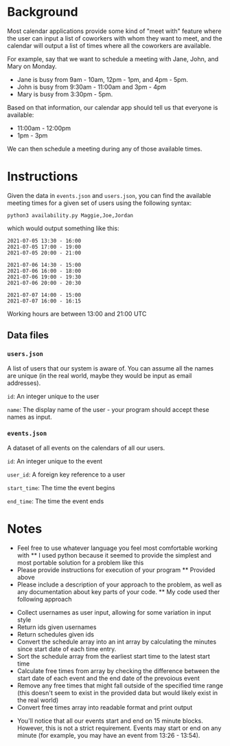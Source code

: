 # Background

Most calendar applications provide some kind of "meet with" feature where the user
can input a list of coworkers with whom they want to meet, and the calendar will
output a list of times where all the coworkers are available.

For example, say that we want to schedule a meeting with Jane, John, and Mary on Monday.

- Jane is busy from 9am - 10am, 12pm - 1pm, and 4pm - 5pm.
- John is busy from 9:30am - 11:00am and 3pm - 4pm
- Mary is busy from 3:30pm - 5pm.

Based on that information, our calendar app should tell us that everyone is available:
- 11:00am - 12:00pm
- 1pm - 3pm

We can then schedule a meeting during any of those available times.


# Instructions

Given the data in `events.json` and `users.json`, you can find the available meeting times for a given set of users using the following syntax:

```
python3 availability.py Maggie,Joe,Jordan
```

which would output something like this:

```
2021-07-05 13:30 - 16:00
2021-07-05 17:00 - 19:00
2021-07-05 20:00 - 21:00

2021-07-06 14:30 - 15:00
2021-07-06 16:00 - 18:00
2021-07-06 19:00 - 19:30
2021-07-06 20:00 - 20:30

2021-07-07 14:00 - 15:00
2021-07-07 16:00 - 16:15
```


Working hours are between 13:00 and 21:00 UTC


## Data files

### `users.json`

A list of users that our system is aware of. You can assume all the names are unique (in the real world, maybe
they would be input as email addresses).

`id`: An integer unique to the user

`name`: The display name of the user - your program should accept these names as input.

### `events.json`

A dataset of all events on the calendars of all our users.

`id`: An integer unique to the event

`user_id`: A foreign key reference to a user

`start_time`: The time the event begins

`end_time`: The time the event ends


# Notes

- Feel free to use whatever language you feel most comfortable working with
** I used python because it seemed to provide the simplest and most portable solution for a problem like this
- Please provide instructions for execution of your program
** Provided above
- Please include a description of your approach to the problem, as well as any documentation about
  key parts of your code.
** My code used ther following approach
* Collect usernames as user input, allowing for some variation in input style
* Return ids given usernames
* Return schedules given ids
* Convert the schedule array into an int array by calculating the minutes since start date of each time entry.
* Sort the schedule array from the earliest start time to the latest start time
* Calculate free times from array by checking the difference between the start date of each event and the end date of the prevoious event
* Remove any free times that might fall outside of the specified time range (this doesn't seem to exist in the provided data but would likely exist in the real world)
* Convert free times array into readable format and print output
- You'll notice that all our events start and end on 15 minute blocks. However, this is not a strict
  requirement. Events may start or end on any minute (for example, you may have an event from 13:26 - 13:54).
